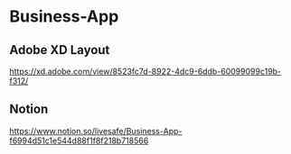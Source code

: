# Business-App

## Adobe XD Layout
https://xd.adobe.com/view/8523fc7d-8922-4dc9-6ddb-60099099c19b-f312/

## Notion
https://www.notion.so/livesafe/Business-App-f6994d51c1e544d88f1f8f218b718566
